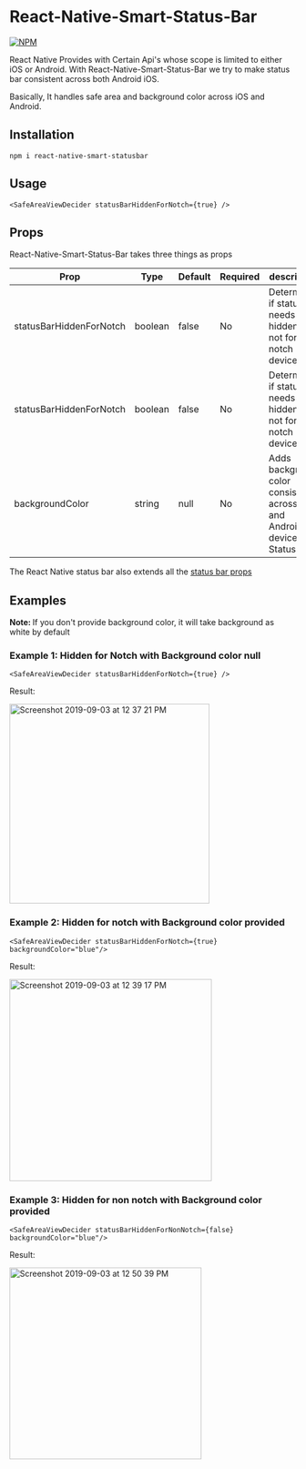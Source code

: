# React-Native-Smart-Status-Bar 

[![NPM](https://nodei.co/npm/react-native-smart-statusbar.png?compact=true)](https://nodei.co/npm/react-native-smart-statusbar/)

React Native Provides with Certain Api's whose scope is limited to either iOS or Android. With React-Native-Smart-Status-Bar we try to make status bar consistent across both Android iOS. 

Basically, It handles safe area and background color across iOS and Android. 

## Installation

```
npm i react-native-smart-statusbar
```

## Usage 

```
<SafeAreaViewDecider statusBarHiddenForNotch={true} />
```

## Props 

React-Native-Smart-Status-Bar takes three things as props 

| **Prop** | **Type** | **Default** | **Required** | **description** |
|----------|----------|-------------|--------------|--------------|
| statusBarHiddenForNotch | boolean | false | No | Determines if status bar needs to be hidden or not for notch device  |
| statusBarHiddenForNotch | boolean | false | No | Determines if status bar needs to be hidden or not  for non notch device| 
| backgroundColor | string | null | No |  Adds background color consistent across iOS and Android device for Status bar |


The React Native status bar also extends all the [status bar props](https://facebook.github.io/react-native/docs/statusbar)


## Examples

<strong> Note: </strong> If you don't provide background color, it will take background as white by default 

### Example 1: Hidden for Notch with Background color null

```
<SafeAreaViewDecider statusBarHiddenForNotch={true} />
```

Result: 
			
<img width="351" alt="Screenshot 2019-09-03 at 12 37 21 PM" src="https://user-images.githubusercontent.com/32276134/64151256-98056100-ce47-11e9-9aaa-6b57298a213a.png">


### Example 2: Hidden for notch with Background color provided 

```	
<SafeAreaViewDecider statusBarHiddenForNotch={true} backgroundColor="blue"/> 
```

Result: 
 
 <img width="355" alt="Screenshot 2019-09-03 at 12 39 17 PM" src="https://user-images.githubusercontent.com/32276134/64151381-e1ee4700-ce47-11e9-96e2-e34bf3da31c1.png">
 

 ### Example 3:  Hidden for non notch with Background color provided 
```
<SafeAreaViewDecider statusBarHiddenForNonNotch={false} backgroundColor="blue"/>
```

Result: 

<img width="337" alt="Screenshot 2019-09-03 at 12 50 39 PM" src="https://user-images.githubusercontent.com/32276134/64152071-73aa8400-ce49-11e9-97eb-761d1d0bdd35.png">

